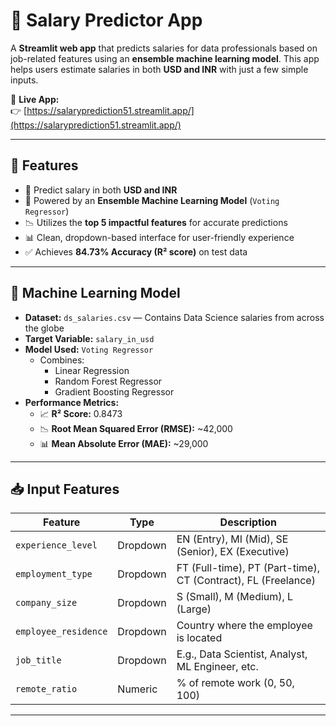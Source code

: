 # 💼 Salary Predictor App

A **Streamlit web app** that predicts salaries for data professionals based on job-related features using an **ensemble machine learning model**. This app helps users estimate salaries in both **USD and INR** with just a few simple inputs.

🔗 **Live App:**  
👉 [https://salaryprediction51.streamlit.app/](https://salaryprediction51.streamlit.app/)

---

## 🚀 Features

- 🔮 Predict salary in both **USD and INR**
- 🧠 Powered by an **Ensemble Machine Learning Model** (`Voting Regressor`)
- 📉 Utilizes the **top 5 impactful features** for accurate predictions
- 📊 Clean, dropdown-based interface for user-friendly experience
- ✅ Achieves **84.73% Accuracy (R² score)** on test data

---

## 🧠 Machine Learning Model

- **Dataset:** `ds_salaries.csv` — Contains Data Science salaries from across the globe
- **Target Variable:** `salary_in_usd`
- **Model Used:** `Voting Regressor`
  - Combines:
    - Linear Regression
    - Random Forest Regressor
    - Gradient Boosting Regressor
- **Performance Metrics:**
  - 📈 **R² Score:** 0.8473
  - 📉 **Root Mean Squared Error (RMSE):** ~42,000
  - 📊 **Mean Absolute Error (MAE):** ~29,000

---

## 📥 Input Features

| Feature              | Type     | Description                                                    |
|----------------------|----------|----------------------------------------------------------------|
| `experience_level`   | Dropdown | EN (Entry), MI (Mid), SE (Senior), EX (Executive)              |
| `employment_type`    | Dropdown | FT (Full-time), PT (Part-time), CT (Contract), FL (Freelance)  |
| `company_size`       | Dropdown | S (Small), M (Medium), L (Large)                               |
| `employee_residence` | Dropdown | Country where the employee is located                          |
| `job_title`          | Dropdown | E.g., Data Scientist, Analyst, ML Engineer, etc.               |
| `remote_ratio`       | Numeric  | % of remote work (0, 50, 100)                                  |

---

